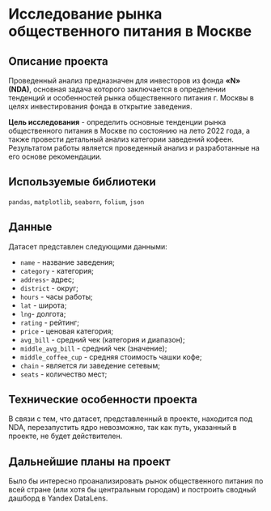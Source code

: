 # Исследование рынка общественного питания в Москве

## Описание проекта
Проведенный анализ предназначен для инвесторов из фонда **«N» (NDA)**, основная задача которого заключается в определении тенденций и особенностей рынка общественного питания г. Москвы в целях инвестирования фонда в открытие заведения. 

**Цель исследования** - определить основные тенденции рынка общественного питания в Москве по состоянию на лето 2022 года, а также провести детальный анализ категории заведений кофеен. Результатом работы является проведенный анализ и разработанные на его основе рекомендации.


## Используемые библиотеки
`pandas`, `matplotlib`, `seaborn`, `folium`, `json`

## Данные
Датасет представлен следующими данными: 
* `name` - название заведения;
* `category` - категория; 
* `address`- адрес;
* `district` - округ;
* `hours` - часы работы;
* `lat` - широта;
* `lng`- долгота;
* `rating` - рейтинг;
* `price` - ценовая категория;
* `avg_bill` - средний чек (категория и диапазон);
* `middle_avg_bill` - средний чек (значение);
* `middle_coffee_cup` - средняя стоимость чашки кофе;
* `chain` - является ли заведение сетевым;
* `seats` - количество мест;

## Технические особенности проекта
В связи с тем, что датасет, представленный в проекте, находится под NDA, перезапустить ядро невозможно, так как путь, указанный в проекте, не будет действителен. 

## Дальнейшие планы на проект
Было бы интересно проанализировать рынок общественного питания по всей стране (или хотя бы центральным городам) и построить сводный дашборд в Yandex DataLens.

